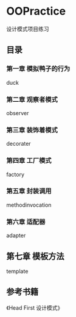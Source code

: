# OOPractice

设计模式项目练习

## 目录

### 第一章 模拟鸭子的行为

duck

### 第二章 观察者模式

observer

### 第三章 装饰着模式

decorater

### 第四章 工厂模式

factory

### 第五章 封装调用

methodinvocation

### 第六章 适配器

adapter

## 第七章 模板方法

template

## 参考书籍

《Head First 设计模式》
